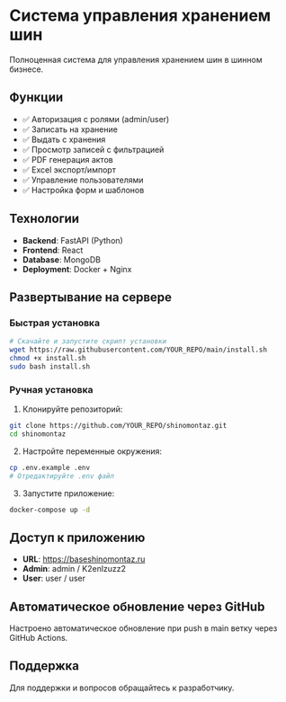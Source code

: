 # Система управления хранением шин

Полноценная система для управления хранением шин в шинном бизнесе.

## Функции

- ✅ Авторизация с ролями (admin/user)
- ✅ Записать на хранение
- ✅ Выдать с хранения  
- ✅ Просмотр записей с фильтрацией
- ✅ PDF генерация актов
- ✅ Excel экспорт/импорт
- ✅ Управление пользователями
- ✅ Настройка форм и шаблонов

## Технологии

- **Backend**: FastAPI (Python)
- **Frontend**: React
- **Database**: MongoDB
- **Deployment**: Docker + Nginx

## Развертывание на сервере

### Быстрая установка

```bash
# Скачайте и запустите скрипт установки
wget https://raw.githubusercontent.com/YOUR_REPO/main/install.sh
chmod +x install.sh
sudo bash install.sh
```

### Ручная установка

1. Клонируйте репозиторий:
```bash
git clone https://github.com/YOUR_REPO/shinomontaz.git
cd shinomontaz
```

2. Настройте переменные окружения:
```bash
cp .env.example .env
# Отредактируйте .env файл
```

3. Запустите приложение:
```bash
docker-compose up -d
```

## Доступ к приложению

- **URL**: https://baseshinomontaz.ru
- **Admin**: admin / K2enlzuzz2
- **User**: user / user

## Автоматическое обновление через GitHub

Настроено автоматическое обновление при push в main ветку через GitHub Actions.

## Поддержка

Для поддержки и вопросов обращайтесь к разработчику.